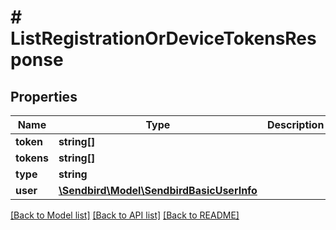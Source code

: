 # # ListRegistrationOrDeviceTokensResponse

## Properties

Name | Type | Description | Notes
------------ | ------------- | ------------- | -------------
**token** | **string[]** |  | [optional]
**tokens** | **string[]** |  | [optional]
**type** | **string** |  | [optional]
**user** | [**\Sendbird\Model\SendbirdBasicUserInfo**](SendbirdBasicUserInfo.md) |  | [optional]

[[Back to Model list]](../../README.md#models) [[Back to API list]](../../README.md#endpoints) [[Back to README]](../../README.md)
